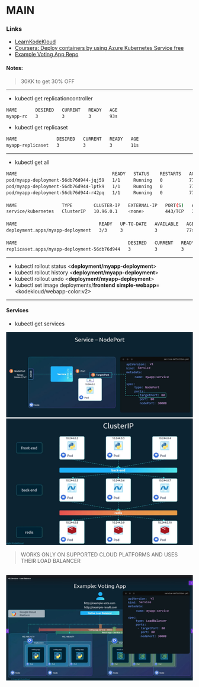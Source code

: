 # MAIN

### Links

- [LearnKodeKloud](https://learn.kodekloud.com/user/dashboard)
- [Coursera: Deploy containers by using Azure Kubernetes Service free](https://www.coursera.org/learn/deploy-containers-with-azure-kubernetes-service?campaignid=20858198824&adgroupid=&device=c&keyword=&matchtype=&network=x&devicemodel=&creativeid=&assetgroupid=6490027433&targetid=&extensionid=&placement=&gad_campaignid=20854471652)
- [Example Voting App Repo](https://github.com/kodekloudhub/example-voting-app)

#### Notes:

> 30KK to get 30% OFF

---

- kubectl get replicationcontroller

```bash
NAME       DESIRED   CURRENT   READY   AGE
myapp-rc   3         3         3       93s
```

- kubectl get replicaset

```bash
NAME               DESIRED   CURRENT   READY   AGE
myapp-replicaset   3         3         3       11s
```

---

- kubectl get all

```bash
NAME                                    READY   STATUS    RESTARTS   AGE
pod/myapp-deployment-56db76d944-jqj59   1/1     Running   0          77s
pod/myapp-deployment-56db76d944-lptk9   1/1     Running   0          77s
pod/myapp-deployment-56db76d944-r42pq   1/1     Running   0          77s

NAME                 TYPE        CLUSTER-IP   EXTERNAL-IP   PORT(S)   AGE
service/kubernetes   ClusterIP   10.96.0.1    <none>        443/TCP   31h

NAME                               READY   UP-TO-DATE   AVAILABLE   AGE
deployment.apps/myapp-deployment   3/3     3            3           77s

NAME                                          DESIRED   CURRENT   READY   AGE
replicaset.apps/myapp-deployment-56db76d944   3         3         3       77s
```

---

- kubectl rollout status <**deployment/myapp-deployment**>
- kubectl rollout history <**deployment/myapp-deployment**>
- kubectl rollout undo <**deployment/myapp-deployment**>
- kubectl set image deployments/**frontend** **simple-webapp**=<kodekloud/webapp-color:v2>

---

#### Services

- kubectl get services

![NodePort](./service/nodeport.jpg)
![ClusterIP](./service/cluster_ip.jpg)

> WORKS ONLY ON SUPPORTED CLOUD PLATFORMS AND USES THEIR LOAD BALANCER

## ![LoadBalancer](./service/LoadBalancer.jpg)
